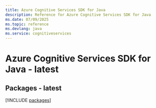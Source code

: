 ```yaml
---
title: Azure Cognitive Services SDK for Java
description: Reference for Azure Cognitive Services SDK for Java
ms.date: 07/09/2025
ms.topic: reference
ms.devlang: java
ms.service: cognitiveservices
---
```

# Azure Cognitive Services SDK for Java - latest
## Packages - latest
[!INCLUDE [packages](cognitive-services-index.md)]